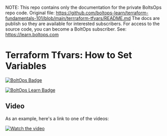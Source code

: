 <!-- note marker start -->
NOTE: This repo contains only the documentation for the private BoltsOps repo code.
Original file: https://github.com/boltops-learn/terraform-fundamentals-101/blob/main/terrraform-tfvars/README.md
The docs are publish so they are available for interested subscribers.
For access to the source code, you can become a BoltOps subscriber.
See: https://learn.boltops.com

<!-- note marker end -->

# Terraform Tfvars: How to Set Variables

[![BoltOps Badge](https://img.boltops.com/boltops/badges/boltops-badge.png)](https://www.boltops.com)

[![BoltOps Learn Badge](https://img.boltops.com/boltops-learn/boltops-learn.png)](https://learn.boltops.com)

## Video

As an example, here's a link to one of the videos:

[![Watch the video](https://learn-uploads.boltops.com/2pgwfk76mk03g3y7ybyijb8fi4vk)](https://learn.boltops.com/courses/terraform-fundamentals-101/lessons/terraform-tfvars)
